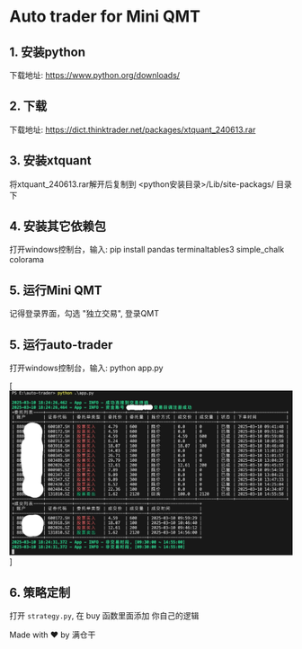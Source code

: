 # Auto trader for Mini QMT

## 1. 安装python

下载地址: <https://www.python.org/downloads/>

## 2. 下载

下载地址: <https://dict.thinktrader.net/packages/xtquant_240613.rar>

## 3. 安装xtquant

将xtquant_240613.rar解开后复制到 <python安装目录>/Lib/site-packags/ 目录下

## 4. 安装其它依赖包

打开windows控制台，输入: pip install pandas terminaltables3 simple_chalk colorama

## 5. 运行Mini QMT

记得登录界面，勾选 "独立交易", 登录QMT

## 5. 运行auto-trader

打开windows控制台，输入: python app.py

[![alt](./images/2025-03-10_18-24-52.jpg)]

## 6. 策略定制

打开 `strategy.py`, 在 buy 函数里面添加 你自己的逻辑

Made with ♥ by 满仓干
